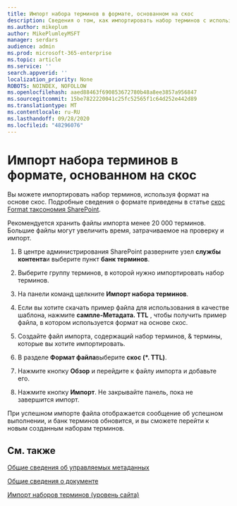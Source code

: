 ```yaml
---
title: Импорт набора терминов в формате, основанном на скос
description: Сведения о том, как импортировать набор терминов с использованием формата скос
ms.author: mikeplum
author: MikePlumleyMSFT
manager: serdars
audience: admin
ms.prod: microsoft-365-enterprise
ms.topic: article
ms.service: ''
search.appverid: ''
localization_priority: None
ROBOTS: NOINDEX, NOFOLLOW
ms.openlocfilehash: aaed88463f690853672780b48a8ee3857a956847
ms.sourcegitcommit: 15be7822220041c25fc52565f1c64d252e442d89
ms.translationtype: MT
ms.contentlocale: ru-RU
ms.lasthandoff: 09/28/2020
ms.locfileid: "48296076"
---
```

# <a name="import-a-term-set-using-a-skos-based-format"></a>Импорт набора терминов в формате, основанном на скос

Вы можете импортировать набор терминов, используя формат на основе скос. Подробные сведения о формате приведены в статье [скос Format таксономия SharePoint](skos-format-reference.md).

Рекомендуется хранить файлы импорта менее 20 000 терминов. Большие файлы могут увеличить время, затрачиваемое на проверку и импорт.

1. В центре администрирования SharePoint разверните узел **службы контента**и выберите пункт **банк терминов**.

2. Выберите группу терминов, в которой нужно импортировать набор терминов.

3. На панели команд щелкните **Импорт набора терминов**.
 
4.  Если вы хотите скачать пример файла для использования в качестве шаблона, нажмите **сампле-Метадата. TTL** , чтобы получить пример файла, в котором используется формат на основе скос.
 
5.  Создайте файл импорта, содержащий набор терминов, & термины, которые вы хотите импортировать.

6.  В разделе **Формат файла**выберите **скос (*. TTL)**.

7.  Нажмите кнопку **Обзор** и перейдите к файлу импорта и добавьте его.

8.  Нажмите кнопку **Импорт**. Не закрывайте панель, пока не завершится импорт.

При успешном импорте файла отображается сообщение об успешном выполнении, и банк терминов обновится, и вы сможете перейти к новым созданным наборам терминов.

## <a name="see-also"></a>См. также

[Общие сведения об управляемых метаданных](https://docs.microsoft.com/sharepoint/managed-metadata)

[Общие сведения о документе](document-understanding-overview.md)

[Импорт наборов терминов (уровень сайта)](https://support.microsoft.com/office/168fbc86-7fce-4288-9a1f-b83fc3921c18)